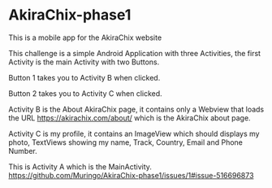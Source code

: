 # AkiraChix-phase1
This is a mobile app for the AkiraChix website

This challenge is a simple Android Application with three Activities, the first Activity is the main Activity with two Buttons.

Button 1 takes you to Activity B when clicked.

Button 2 takes you to Activity C when clicked.

Activity B is the About AkiraChix page, it contains only a Webview that loads the URL https://akirachix.com/about/ which is the AkiraChix about page.

Activity C is my profile, it contains an ImageView which should displays my photo,
TextViews showing my name, Track, Country, Email and Phone Number.

This is Activity A which is the MainActivity.
https://github.com/Muringo/AkiraChix-phase1/issues/1#issue-516696873
